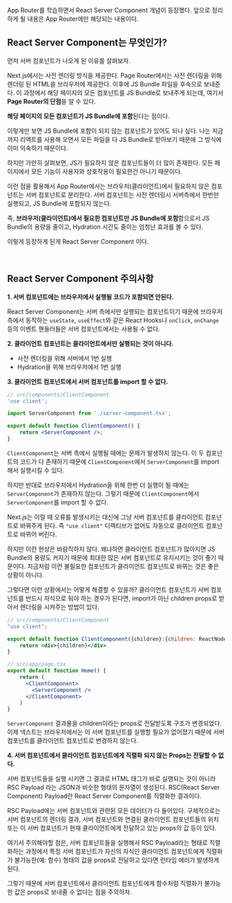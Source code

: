 App Router를 학습하면서 React Server Component 개념이 등장했다. 앞으로 정리하게 될 내용은 App Router에만 해당되는 내용이다.

## React Server Component는 무엇인가?

먼저 서버 컴포넌트가 나오게 된 이유를 살펴보자.

Next.js에서는 사전 렌더링 방식을 제공한다. Page Router에서는 사전 렌더링을 위해 렌더링 된 HTML을 브라우저에 제공한다. 이후에 JS Bundle 파일을 후속으로 보내준다. 이 과정에서 해당 페이지의 모든 컴포넌트를 JS Bundle로 보내주게 되는데, 여기서 **Page Router의 단점**을 알 수 있다.

**해당 페이지의 모든 컴포넌트가 JS Bundle에 포함**된다는 점이다.

이렇게만 보면 JS Bundle에 포함이 되지 않는 컴포넌트가 있어도 되나 싶다. 나는 지금까지 리액트를 사용해 오면서 모든 파일을 다 JS Bundle로 받아보기 때문에 그 방식에 이미 익숙하기 때문이다.

하지만 가만히 살펴보면, JS가 필요하지 않은 컴포넌트들이 더 많이 존재한다. 모든 페이지에서 모든 기능이 사용자와 상호작용이 필요한건 아니기 때문이다.

이런 점을 활용해서 App Router에서는 브라우저(클라이언트)에서 필요하지 않은 컴포넌트는 서버 컴포넌트로 분리한다. 서버 컴포넌트는 사전 렌더링시 서버측에서 한번만 실행되고, JS Bundle에 포함되지 않는다.

즉, **브라우저(클라이언트)에서 필요한 컴포넌트만 JS Bundle에 포함**함으로서 JS Bundle의 용량을 줄이고, Hydration 시간도 줄이는 엄청난 효과를 볼 수 있다.

이렇게 등장하게 된게 React Server Component 이다.

<br>

## React Server Component 주의사항

**1. 서버 컴포넌트에는 브라우저에서 실행될 코드가 포함되면 안된다.**

React Server Component는 서버 측에서만 실행되는 컴포넌트이기 때문에 브라우저 측에서 동작하는 `useState`, `useEffect`와 같은 React Hooks나 `onClick`, `onChange` 등의 이벤트 핸들러들은 서버 컴포넌트에서는 사용될 수 없다.

**2. 클라이언트 컴포넌트는 클라이언트에서만 실행되는 것이 아니다.**

-   사전 렌더링을 위해 서버에서 1번 실행
-   Hydration을 위해 브라우저에서 1번 실행

**3. 클라이언트 컴포넌트에서 서버 컴포넌트를 import 할 수 없다.**

```jsx
// src/components/ClientComponent
'use client';

import ServerComponent from './server-component.tsx';

export default function ClientComponent() {
    return <ServerComponent />;
}
```

`ClientComponent`는 서버 측에서 실행될 때에는 문제가 발생하지 않는다. 이 두 컴포넌트의 코드가 다 존재하기 때문에 `ClientComponent`에서 `ServerComponent`를 import 해서 실행시킬 수 있다.

하지만 반대로 브라우저에서 Hydration을 위해 한번 더 실행이 될 때에는
`ServerComponent`가 존재하지 않는다. 그렇기 때문에 `ClientComponent`에서 `ServerComponent`를 import 할 수 없다.

Next.js는 이럴 때 오류를 발생시키는 대신에 그냥 서버 컴포넌트를 클라이언트 컴포넌트로 바꿔주게 된다. 즉 `"use client"` 디렉티브가 없어도 자동으로 클라이언트 컴포넌트로 바뀌어 버린다.

하지만 이런 현상은 바람직하지 않다. 왜냐하면 클라이언트 컴포넌트가 많아지면 JS Bundle의 용량도 커지기 때문에 최대한 많은 서버 컴포넌트로 유지시키는 것이 좋기 때문이다. 지금처럼 이런 불필요한 컴포넌트가 클라이언트 컴포넌트로 바뀌는 것은 좋은 상황이 아니다.

그렇다면 이런 상황에서는 어떻게 해결할 수 있을까? 클라이언트 컴포넌트가 서버 컴포넌트를 반드시 자식으로 둬야 하는 경우가 된다면, import가 아닌 children props로 받아서 렌더링을 시켜주는 방법이 있다.

```jsx
// src/components/ClientComponent
"use client";

export default function ClientComponent({children}:{children: ReactNode}) {
	return <div>{children}</div>
}

// src/app/page.tsx
export default function Home() {
	return (
      <ClientComponent>
        <ServerComponent />
      </ClientComponent>
    )
}
```

`ServerComponent` 결과물을 children이라는 props로 전달받도록 구조가 변경되었다. 이제 넥스트는 브라우저에서는 이 서버 컴포넌트를 실행할 필요가 없어졌기 때문에 서버 컴포넌트를 클라이언트 컴포넌트로 변경하지 않는다.

**4. 서버 컴포넌트에서 클라이언트 컴포넌트에게 직렬화 되지 않는 Props는 전달할 수 없다.**

서버 컴포넌트들을 실행 시키면 그 결과로 HTML 태그가 바로 실행되는 것이 아니라 RSC Payload 라는 JSON과 비슷한 형태의 문자열이 생성된다. RSC(React Server Component) Payload란 React Server Component를 직렬화한 결과이다.

RSC Payload에는 서버 컴포넌트와 관련된 모든 데이터가 다 들어있다. 구체적으로는 서버 컴포넌트의 렌더링 결과, 서버 컴포넌트와 연결된 클라이언트 컴포넌트들의 위치 또는 이 서버 컴포넌트가 현재 클라이언트에게 전달하고 있는 props의 값 등이 있다.

여기서 주의해야할 점은, 서버 컴포넌트들을 실행해서 RSC Payload라는 형태로 직렬화하는 과정에서 특정 서버 컴포넌트가 자신의 자식인 클라이언트 컴포넌트에게 직렬화가 불가능한(예: 함수) 형태의 값을 props로 전달하고 있다면 런타임 에러가 발생하게 된다.

그렇기 때문에 서버 컴포넌트에서 클라이언트 컴포넌트에게 함수처럼 직렬화가 불가능한 값은 props로 보내줄 수 없다는 점을 주의하자.
